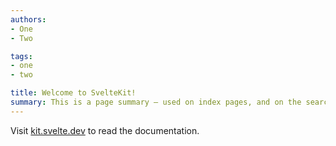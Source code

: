 ```yaml
---
authors:
- One
- Two

tags:
- one
- two

title: Welcome to SvelteKit!
summary: This is a page summary — used on index pages, and on the search page.
---
```


Visit [kit.svelte.dev](https://kit.svelte.dev) to read the documentation.
